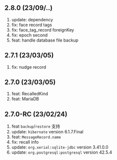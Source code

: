 ## 2.8.0 (23/09/..)

1.  update: dependency
2.  fix: face record tags
3.  fix: face_tag_record foreignKey
4.  fix: epoch second
5.  feat: handle database file backup

## 2.7.1 (23/03/05)

1.  fix: nudge record

## 2.7.0 (23/03/05)

1.  feat: RecalledKind
2.  feat: MariaDB

## 2.7.0-RC (23/02/24)

1.  feat `backup`/`restore` 支持
2.  update: `hibernate` version 6.1.7.Final
3.  feat: `MessageRecord.name`
4.  fix: recall info
5.  update: `org.xerial:sqlite-jdbc` version 3.41.0.0
6.  update: `org.postgresql:postgresql` version 42.5.4